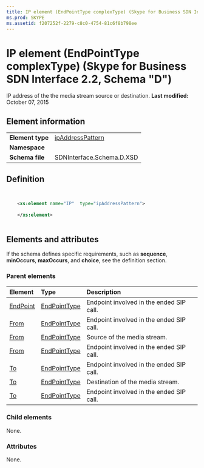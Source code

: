 ```yaml
---
title: IP element (EndPointType complexType) (Skype for Business SDN Interface 2.2, Schema "D")
ms.prod: SKYPE
ms.assetid: f207252f-2279-c8c0-4754-81c6f8b798ee
---
```



# IP element (EndPointType complexType) (Skype for Business SDN Interface 2.2, Schema "D")
IP address of the the media stream source or destination. 
 **Last modified:** October 07, 2015
  
    
    


## Element information


|||
|:-----|:-----|
|**Element type**| [ipAddressPattern](ipaddresspattern-simpletype.md)|
|**Namespace**||
|**Schema file**|SDNInterface.Schema.D.XSD |
   

## Definition


```XML


    <xs:element name="IP"  type="ipAddressPattern">
    
    </xs:element>
  
```


## Elements and attributes

If the schema defines specific requirements, such as **sequence**, **minOccurs**, **maxOccurs**, and **choice**, see the definition section. 
  
    
    

### Parent elements



|**Element**|**Type**|**Description**|
|:-----|:-----|:-----|
| [EndPoint](endpoint-element-endedtype-complextype-1.md)| [EndPointType](endpointtype-complextype.md)|Endpoint involved in the ended SIP call. |
| [From](from-element-endedtype-complextype-1.md)| [EndPointType](endpointtype-complextype.md)|Endpoint involved in the ended SIP call. |
| [From](from-element-startorupdatetype-complextype-1.md)| [EndPointType](endpointtype-complextype.md)|Source of the media stream. |
| [From](from-element-errortype-complextype.md)| [EndPointType](endpointtype-complextype.md)|Endpoint involved in the ended SIP call. |
| [To](to-element-endedtype-complextype-1.md)| [EndPointType](endpointtype-complextype.md)|Endpoint involved in the ended SIP call. |
| [To](to-element-startorupdatetype-complextype-1.md)| [EndPointType](endpointtype-complextype.md)|Destination of the media stream. |
| [To](to-element-errortype-complextype-1.md)| [EndPointType](endpointtype-complextype.md)|Endpoint involved in the ended SIP call. |
   

### Child elements

None. 
  
    
    

### Attributes

None. 
  
    
    

